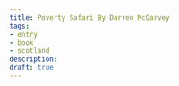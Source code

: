 ```yaml
---
title: Poverty Safari By Darren McGarvey
tags:
- entry
- book
- scotland
description:
draft: true
---
```



